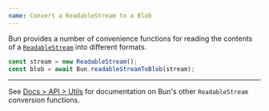 ```yaml
---
name: Convert a ReadableStream to a Blob
---
```


Bun provides a number of convenience functions for reading the contents of a [`ReadableStream`](https://developer.mozilla.org/en-US/docs/Web/API/ReadableStream) into different formats.

```ts
const stream = new ReadableStream();
const blob = await Bun.readableStreamToBlob(stream);
```

---

See [Docs > API > Utils](/docs/api/utils#bun-readablestreamto) for documentation on Bun's other `ReadableStream` conversion functions.
